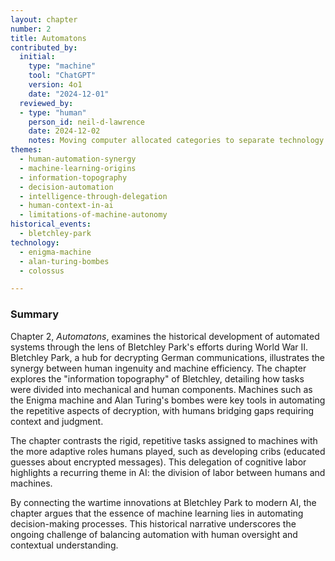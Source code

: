 ```yaml
---
layout: chapter
number: 2
title: Automatons
contributed_by:
  initial:
    type: "machine"
    tool: "ChatGPT"
    version: 4o1
    date: "2024-12-01"
  reviewed_by:
  - type: "human"
    person_id: neil-d-lawrence
    date: 2024-12-02
    notes: Moving computer allocated categories to separate technology and media and to merge reflections.
themes:
  - human-automation-synergy
  - machine-learning-origins
  - information-topography
  - decision-automation
  - intelligence-through-delegation
  - human-context-in-ai
  - limitations-of-machine-autonomy
historical_events:
  - bletchley-park
technology:
  - enigma-machine
  - alan-turing-bombes
  - colossus

---
```


### Summary

Chapter 2, *Automatons*, examines the historical development of automated systems through the lens of Bletchley Park's efforts during World War II. Bletchley Park, a hub for decrypting German communications, illustrates the synergy between human ingenuity and machine efficiency. The chapter explores the "information topography" of Bletchley, detailing how tasks were divided into mechanical and human components. Machines such as the Enigma machine and Alan Turing's bombes were key tools in automating the repetitive aspects of decryption, with humans bridging gaps requiring context and judgment.

The chapter contrasts the rigid, repetitive tasks assigned to machines with the more adaptive roles humans played, such as developing cribs (educated guesses about encrypted messages). This delegation of cognitive labor highlights a recurring theme in AI: the division of labor between humans and machines.

By connecting the wartime innovations at Bletchley Park to modern AI, the chapter argues that the essence of machine learning lies in automating decision-making processes. This historical narrative underscores the ongoing challenge of balancing automation with human oversight and contextual understanding.
